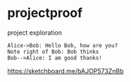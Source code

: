 # projectproof
project exploration

```sequence
Alice->Bob: Hello Bob, how are you?
Note right of Bob: Bob thinks
Bob-->Alice: I am good thanks!
```


https://sketchboard.me/bAJOP573ZnBb
